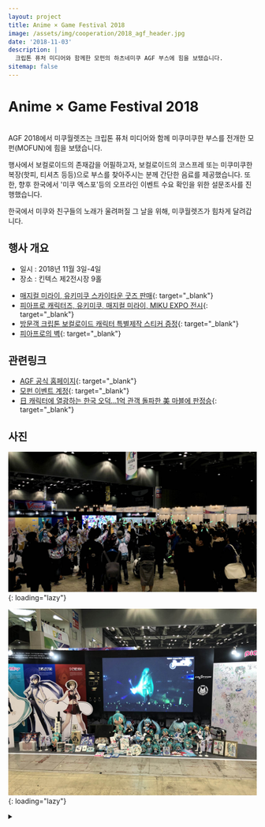 ```yaml
---
layout: project
title: Anime × Game Festival 2018
image: /assets/img/cooperation/2018_agf_header.jpg
date: '2018-11-03'
description: |
  크립톤 퓨처 미디어와 함께한 모펀의 하츠네미쿠 AGF 부스에 힘을 보탰습니다.
sitemap: false
---
```


# Anime × Game Festival 2018

<br />
AGF 2018에서 미쿠월렛즈는 크립톤 퓨처 미디어와 함께 미쿠미쿠한 부스를 전개한 모펀(MOFUN)에 힘을 보탰습니다.

행사에서 보컬로이드의 존재감을 어필하고자, 보컬로이드의 코스프레 또는 미쿠미쿠한 복장(핫피, 티셔츠 등등)으로 부스를 찾아주시는 분께 간단한 음료를 제공했습니다. 또한, 향후 한국에서 '미쿠 엑스포'등의 오프라인 이벤트 수요 확인을 위한 설문조사를 진행했습니다.

한국에서 미쿠와 친구들의 노래가 울려퍼질 그 날을 위해, 미쿠월렛즈가 힘차게 달려갑니다.

## 행사 개요
- 일시 : 2018년 11월 3일-4일
- 장소 : 킨텍스 제2전시장 9홀

* [매지컬 미라이, 유키미쿠 스카이타운 굿즈 판매](https://twitter.com/mofun_event/status/1058342290995855363){: target="_blank"}
* [피아프로 캐릭터즈, 유키미쿠, 매지컬 미라이, MIKU EXPO 전시](https://twitter.com/mofun_event/status/1058301197390467072){: target="_blank"}
* [방문객 크립톤 보컬로이드 캐릭터 특별제작 스티커 증정](https://twitter.com/mofun_event/status/1057546406343274497){: target="_blank"}
* [피아프로의 벽](https://twitter.com/mofun_event/status/1059461971462877185){: target="_blank"}

## 관련링크
- [AGF 공식 홈페이지](http://www.agfkorea.com/){: target="_blank"}
- [모펀 이벤트 계정](https://twitter.com/mofun_event){: target="_blank"}
- [日 캐릭터에 열광하는 한국 오덕…1억 관객 돌파한 美 마블에 판정승](http://it.chosun.com/site/data/html_dir/2018/11/05/2018110501445.html){: target="_blank"}

## 사진

![finalstage](/assets/img/cooperation/2018_agf_final.jpg){: loading="lazy"}

![agf-altar](/assets/img/cooperation/2018_agf_display.jpg){: loading="lazy"}

<details>
<summary data-closed="더보기" data-open="접기"></summary>
<!-- 스타일 적용시 div 래핑 -->
<div markdown="1" style="padding: 15px 0">

![booth1](/assets/img/cooperation/2018_agf_booth1.jpg){: loading="lazy"}

![booth2](/assets/img/cooperation/2018_agf_booth2.jpg){: loading="lazy"}

![booth3](/assets/img/cooperation/2018_agf_booth3.jpg){: loading="lazy"}

![booth4](/assets/img/cooperation/2018_agf_booth4.jpg){: loading="lazy"}

![piapro-wall](/assets/img/cooperation/2018_agf_piaprowall.jpg){: loading="lazy"}

</div>
</details>